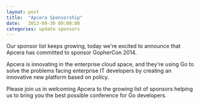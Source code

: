 ```yaml
---
layout: post
title:  "Apcera Sponsorship"
date:   2013-09-30 09:00:00
categories: update sponsors
---
```


Our sponsor list keeps growing, today we're excited to announce that Apcera has committed to sponsor GopherCon 2014.

Apcera is innovating in the enterprise cloud space, and they're using Go to solve the problems facing enterprise IT developers by creating an innovative new platform based on policy.

Please join us in welcoming Apcera to the growing list of sponsors helping us to bring you the best possible conference for Go developers.